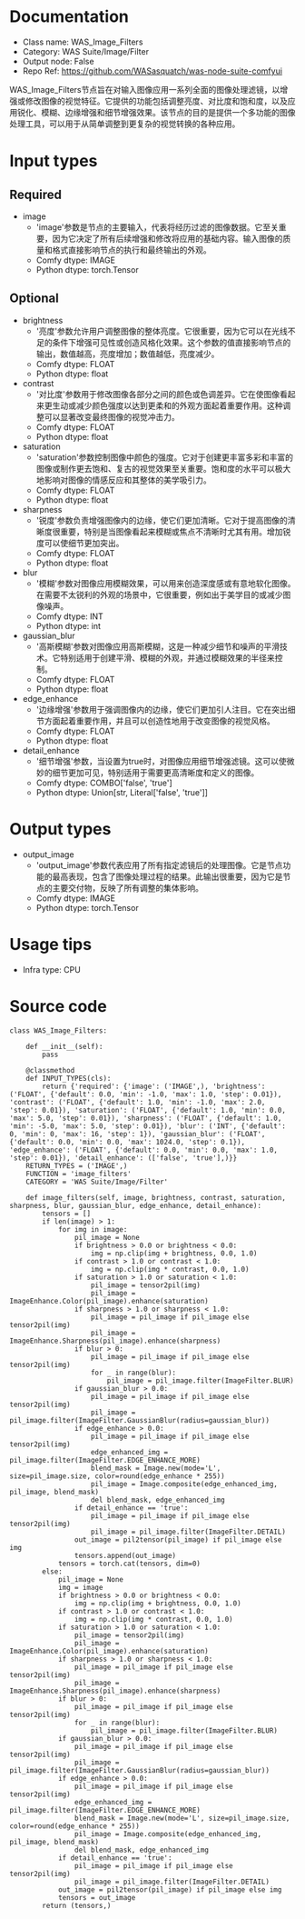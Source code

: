 # Documentation
- Class name: WAS_Image_Filters
- Category: WAS Suite/Image/Filter
- Output node: False
- Repo Ref: https://github.com/WASasquatch/was-node-suite-comfyui

WAS_Image_Filters节点旨在对输入图像应用一系列全面的图像处理滤镜，以增强或修改图像的视觉特征。它提供的功能包括调整亮度、对比度和饱和度，以及应用锐化、模糊、边缘增强和细节增强效果。该节点的目的是提供一个多功能的图像处理工具，可以用于从简单调整到更复杂的视觉转换的各种应用。

# Input types
## Required
- image
    - 'image'参数是节点的主要输入，代表将经历过滤的图像数据。它至关重要，因为它决定了所有后续增强和修改将应用的基础内容。输入图像的质量和格式直接影响节点的执行和最终输出的外观。
    - Comfy dtype: IMAGE
    - Python dtype: torch.Tensor
## Optional
- brightness
    - '亮度'参数允许用户调整图像的整体亮度。它很重要，因为它可以在光线不足的条件下增强可见性或创造风格化效果。这个参数的值直接影响节点的输出，数值越高，亮度增加；数值越低，亮度减少。
    - Comfy dtype: FLOAT
    - Python dtype: float
- contrast
    - '对比度'参数用于修改图像各部分之间的颜色或色调差异。它在使图像看起来更生动或减少颜色强度以达到更柔和的外观方面起着重要作用。这种调整可以显著改变最终图像的视觉冲击力。
    - Comfy dtype: FLOAT
    - Python dtype: float
- saturation
    - 'saturation'参数控制图像中颜色的强度。它对于创建更丰富多彩和丰富的图像或制作更去饱和、复古的视觉效果至关重要。饱和度的水平可以极大地影响对图像的情感反应和其整体的美学吸引力。
    - Comfy dtype: FLOAT
    - Python dtype: float
- sharpness
    - '锐度'参数负责增强图像内的边缘，使它们更加清晰。它对于提高图像的清晰度很重要，特别是当图像看起来模糊或焦点不清晰时尤其有用。增加锐度可以使细节更加突出。
    - Comfy dtype: FLOAT
    - Python dtype: float
- blur
    - '模糊'参数对图像应用模糊效果，可以用来创造深度感或有意地软化图像。在需要不太锐利的外观的场景中，它很重要，例如出于美学目的或减少图像噪声。
    - Comfy dtype: INT
    - Python dtype: int
- gaussian_blur
    - '高斯模糊'参数对图像应用高斯模糊，这是一种减少细节和噪声的平滑技术。它特别适用于创建平滑、模糊的外观，并通过模糊效果的半径来控制。
    - Comfy dtype: FLOAT
    - Python dtype: float
- edge_enhance
    - '边缘增强'参数用于强调图像内的边缘，使它们更加引人注目。它在突出细节方面起着重要作用，并且可以创造性地用于改变图像的视觉风格。
    - Comfy dtype: FLOAT
    - Python dtype: float
- detail_enhance
    - '细节增强'参数，当设置为true时，对图像应用细节增强滤镜。这可以使微妙的细节更加可见，特别适用于需要更高清晰度和定义的图像。
    - Comfy dtype: COMBO['false', 'true']
    - Python dtype: Union[str, Literal['false', 'true']]

# Output types
- output_image
    - 'output_image'参数代表应用了所有指定滤镜后的处理图像。它是节点功能的最高表现，包含了图像处理过程的结果。此输出很重要，因为它是节点的主要交付物，反映了所有调整的集体影响。
    - Comfy dtype: IMAGE
    - Python dtype: torch.Tensor

# Usage tips
- Infra type: CPU

# Source code
```
class WAS_Image_Filters:

    def __init__(self):
        pass

    @classmethod
    def INPUT_TYPES(cls):
        return {'required': {'image': ('IMAGE',), 'brightness': ('FLOAT', {'default': 0.0, 'min': -1.0, 'max': 1.0, 'step': 0.01}), 'contrast': ('FLOAT', {'default': 1.0, 'min': -1.0, 'max': 2.0, 'step': 0.01}), 'saturation': ('FLOAT', {'default': 1.0, 'min': 0.0, 'max': 5.0, 'step': 0.01}), 'sharpness': ('FLOAT', {'default': 1.0, 'min': -5.0, 'max': 5.0, 'step': 0.01}), 'blur': ('INT', {'default': 0, 'min': 0, 'max': 16, 'step': 1}), 'gaussian_blur': ('FLOAT', {'default': 0.0, 'min': 0.0, 'max': 1024.0, 'step': 0.1}), 'edge_enhance': ('FLOAT', {'default': 0.0, 'min': 0.0, 'max': 1.0, 'step': 0.01}), 'detail_enhance': (['false', 'true'],)}}
    RETURN_TYPES = ('IMAGE',)
    FUNCTION = 'image_filters'
    CATEGORY = 'WAS Suite/Image/Filter'

    def image_filters(self, image, brightness, contrast, saturation, sharpness, blur, gaussian_blur, edge_enhance, detail_enhance):
        tensors = []
        if len(image) > 1:
            for img in image:
                pil_image = None
                if brightness > 0.0 or brightness < 0.0:
                    img = np.clip(img + brightness, 0.0, 1.0)
                if contrast > 1.0 or contrast < 1.0:
                    img = np.clip(img * contrast, 0.0, 1.0)
                if saturation > 1.0 or saturation < 1.0:
                    pil_image = tensor2pil(img)
                    pil_image = ImageEnhance.Color(pil_image).enhance(saturation)
                if sharpness > 1.0 or sharpness < 1.0:
                    pil_image = pil_image if pil_image else tensor2pil(img)
                    pil_image = ImageEnhance.Sharpness(pil_image).enhance(sharpness)
                if blur > 0:
                    pil_image = pil_image if pil_image else tensor2pil(img)
                    for _ in range(blur):
                        pil_image = pil_image.filter(ImageFilter.BLUR)
                if gaussian_blur > 0.0:
                    pil_image = pil_image if pil_image else tensor2pil(img)
                    pil_image = pil_image.filter(ImageFilter.GaussianBlur(radius=gaussian_blur))
                if edge_enhance > 0.0:
                    pil_image = pil_image if pil_image else tensor2pil(img)
                    edge_enhanced_img = pil_image.filter(ImageFilter.EDGE_ENHANCE_MORE)
                    blend_mask = Image.new(mode='L', size=pil_image.size, color=round(edge_enhance * 255))
                    pil_image = Image.composite(edge_enhanced_img, pil_image, blend_mask)
                    del blend_mask, edge_enhanced_img
                if detail_enhance == 'true':
                    pil_image = pil_image if pil_image else tensor2pil(img)
                    pil_image = pil_image.filter(ImageFilter.DETAIL)
                out_image = pil2tensor(pil_image) if pil_image else img
                tensors.append(out_image)
            tensors = torch.cat(tensors, dim=0)
        else:
            pil_image = None
            img = image
            if brightness > 0.0 or brightness < 0.0:
                img = np.clip(img + brightness, 0.0, 1.0)
            if contrast > 1.0 or contrast < 1.0:
                img = np.clip(img * contrast, 0.0, 1.0)
            if saturation > 1.0 or saturation < 1.0:
                pil_image = tensor2pil(img)
                pil_image = ImageEnhance.Color(pil_image).enhance(saturation)
            if sharpness > 1.0 or sharpness < 1.0:
                pil_image = pil_image if pil_image else tensor2pil(img)
                pil_image = ImageEnhance.Sharpness(pil_image).enhance(sharpness)
            if blur > 0:
                pil_image = pil_image if pil_image else tensor2pil(img)
                for _ in range(blur):
                    pil_image = pil_image.filter(ImageFilter.BLUR)
            if gaussian_blur > 0.0:
                pil_image = pil_image if pil_image else tensor2pil(img)
                pil_image = pil_image.filter(ImageFilter.GaussianBlur(radius=gaussian_blur))
            if edge_enhance > 0.0:
                pil_image = pil_image if pil_image else tensor2pil(img)
                edge_enhanced_img = pil_image.filter(ImageFilter.EDGE_ENHANCE_MORE)
                blend_mask = Image.new(mode='L', size=pil_image.size, color=round(edge_enhance * 255))
                pil_image = Image.composite(edge_enhanced_img, pil_image, blend_mask)
                del blend_mask, edge_enhanced_img
            if detail_enhance == 'true':
                pil_image = pil_image if pil_image else tensor2pil(img)
                pil_image = pil_image.filter(ImageFilter.DETAIL)
            out_image = pil2tensor(pil_image) if pil_image else img
            tensors = out_image
        return (tensors,)
```